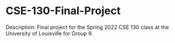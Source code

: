 # CSE-130-Final-Project
Description: Final project for the Spring 2022 CSE 130 class at the University of Louisville for Group 9.
